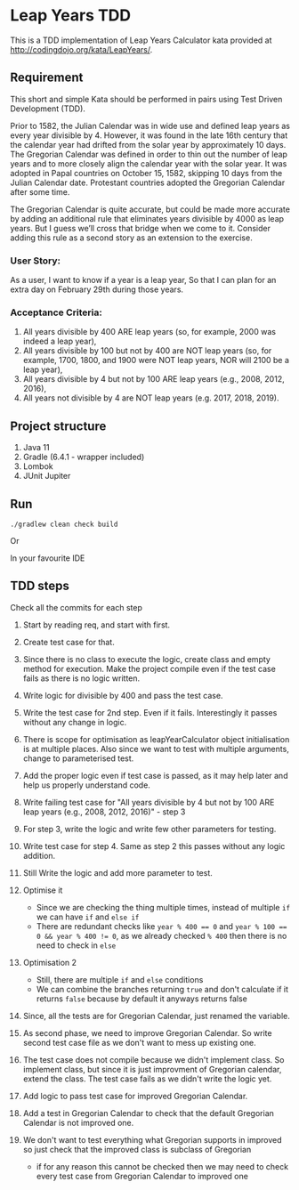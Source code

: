 # Leap Years TDD

This is a TDD implementation of Leap Years Calculator kata provided at http://codingdojo.org/kata/LeapYears/.

## Requirement
This short and simple Kata should be performed in pairs using Test Driven Development (TDD).

Prior to 1582, the Julian Calendar was in wide use and defined leap years as every year divisible by 4. However, it was found in the late 16th century that the calendar year had drifted from the solar year by approximately 10 days. The Gregorian Calendar was defined in order to thin out the number of leap years and to more closely align the calendar year with the solar year. It was adopted in Papal countries on October 15, 1582, skipping 10 days from the Julian Calendar date. Protestant countries adopted the Gregorian Calendar after some time.

The Gregorian Calendar is quite accurate, but could be made more accurate by adding an additional rule that eliminates years divisible by 4000 as leap years. But I guess we’ll cross that bridge when we come to it. Consider adding this rule as a second story as an extension to the exercise.

### User Story:

As a user, I want to know if a year is a leap year, So that I can plan for an extra day on February 29th during those years.

### Acceptance Criteria:

1. All years divisible by 400 ARE leap years (so, for example, 2000 was indeed a leap year),
2. All years divisible by 100 but not by 400 are NOT leap years (so, for example, 1700, 1800, and 1900 were NOT leap years, NOR will 2100 be a leap year),
3. All years divisible by 4 but not by 100 ARE leap years (e.g., 2008, 2012, 2016),
4. All years not divisible by 4 are NOT leap years (e.g. 2017, 2018, 2019).

## Project structure

1. Java 11
2. Gradle (6.4.1 - wrapper included)
3. Lombok 
4. JUnit Jupiter

## Run
`./gradlew clean check build`

Or 

In your favourite IDE

## TDD steps
Check all the commits for each step

1. Start by reading req, and start with first.
2. Create test case for that. 
3. Since there is no class to execute the logic, create class and empty method for execution. Make the project compile even if the test case fails as there is no logic written.
4. Write logic for divisible by 400 and pass the test case.
5. Write the test case for 2nd step. Even if it fails. Interestingly it passes without any change in logic.  
6. There is scope for optimisation as leapYearCalculator object initialisation is at multiple places. Also since we want to test with multiple arguments, change to parameterised test.
7. Add the proper logic even if test case is passed, as it may help later and help us properly understand code. 
8. Write failing test case for "All years divisible by 4 but not by 100 ARE leap years (e.g., 2008, 2012, 2016)" - step 3
9. For step 3, write the logic and write few other parameters for testing. 
10. Write test case for step 4. Same as step 2 this passes without any logic addition. 
11. Still Write the logic and add more parameter to test.
12. Optimise it
    - Since we are checking the thing multiple times, instead of multiple `if` we can have `if` and `else if`
    - There are redundant checks like `year % 400 == 0` and `year % 100 == 0 && year % 400 != 0`, as we already checked `% 400` then there is no need to check in `else`
12. Optimisation 2
    - Still, there are multiple `if` and `else` conditions
    - We can combine the branches returning `true` and don't calculate if it returns `false` because by default it anyways returns false

13. Since, all the tests are for Gregorian Calendar, just renamed the variable.
14. As second phase, we need to improve Gregorian Calendar. So write second test case file as we don't want to mess up existing one.
15. The test case does not compile because we didn't implement class. So implement class, but since it is just improvment of Gregorian calendar, extend the class. The test case fails as we didn't write the logic yet.
16. Add logic to pass test case for improved Gregorian Calendar.
17. Add a test in Gregorian Calendar to check that the default Gregorian Calendar is not improved one.
18. We don't want to test everything what Gregorian supports in improved so just check that the improved class is subclass of Gregorian
    - if for any reason this cannot be checked then we may need to check every test case from Gregorian Calendar to improved one



